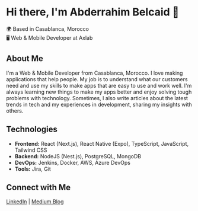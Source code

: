 # Hi there, I'm Abderrahim Belcaid 👋

🌍 Based in Casablanca, Morocco  
🖥️ Web & Mobile Developer at Axlab

## About Me

I'm a Web & Mobile Developer from Casablanca, Morocco. I love making applications that help people. My job is to understand what our customers need and use my skills to make apps that are easy to use and work well. I'm always learning new things to make my apps better and enjoy solving tough problems with technology. Sometimes, I also write articles about the latest trends in tech and my experiences in development, sharing my insights with others.

## Technologies

- **Frontend:** React (Next.js), React Native (Expo), TypeScript, JavaScript, Tailwind CSS
- **Backend:** NodeJS (Nest.js), PostgreSQL, MongoDB
- **DevOps:** Jenkins, Docker, AWS, Azure DevOps
- **Tools:** Jira, Git

## Connect with Me

[LinkedIn](https://linkedin.com/in/abderrahimbelcaid) | [Medium Blog](https://belcaid.medium.com)
